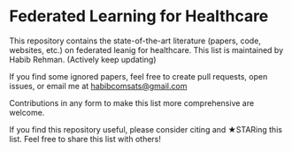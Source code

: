 # Federated Learning for Healthcare
This repository contains the state-of-the-art literature (papers, code, websites, etc.) on federated leanig for healthcare.
This list is maintained by Habib Rehman. (Actively keep updating)

If you find some ignored papers, feel free to create pull requests, open issues, or email me at habibcomsats@gmail.com

Contributions in any form to make this list more comprehensive are welcome.

If you find this repository useful, please consider citing and ★STARing this list.
Feel free to share this list with others!
